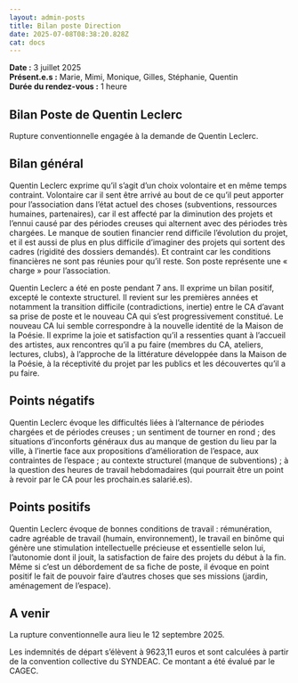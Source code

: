 ```yaml
---
layout: admin-posts
title: Bilan poste Direction
date: 2025-07-08T08:38:20.828Z
cat: docs
---
```

**Date :** 3 juillet 2025  
**Présent.e.s :** Marie, Mimi, Monique, Gilles, Stéphanie, Quentin  
**Durée du rendez-vous :** 1 heure

## Bilan Poste de Quentin Leclerc

Rupture conventionnelle engagée à la demande de Quentin Leclerc.

## Bilan général

Quentin Leclerc exprime qu’il s’agit d’un choix volontaire et en même temps contraint. 
Volontaire car il sent être arrivé au bout de ce qu’il peut apporter pour l’association dans l’état actuel des choses (subventions, ressources humaines, partenaires), car il est affecté par la diminution des projets et l’ennui causé par des périodes creuses qui alternent avec des périodes très chargées. Le manque de soutien financier rend difficile l’évolution du projet, et il est aussi de plus en plus difficile d’imaginer des projets qui sortent des cadres (rigidité des dossiers demandés). Et contraint car les conditions financières ne sont pas réunies pour qu’il reste. Son poste représente une « charge » pour l’association. 

Quentin Leclerc a été en poste pendant 7 ans. Il exprime un bilan positif, excepté le contexte structurel. Il revient sur les premières années et notamment la transition difficile (contradictions, inertie) entre le CA d’avant sa prise de poste et le nouveau CA qui s’est progressivement constitué. Le nouveau CA lui semble correspondre à la nouvelle identité de la Maison de la Poésie. Il exprime la joie et satisfaction qu’il a ressenties quant à l’accueil des artistes, aux rencontres qu’il a pu faire (membres du CA, ateliers, lectures, clubs), à l’approche de la littérature développée dans la Maison de la Poésie, à la réceptivité du projet par les publics et les découvertes qu’il a pu faire. 

## Points négatifs 

Quentin Leclerc évoque les difficultés liées à l’alternance de périodes chargées et de périodes creuses ; un sentiment de tourner en rond ; des situations d’inconforts généraux dus au manque de gestion du lieu par la ville, à l’inertie face aux propositions d’amélioration de l’espace, aux contraintes de l’espace ; au contexte structurel (manque de subventions) ; à la question des heures de travail hebdomadaires (qui pourrait être un point à revoir par le CA pour les prochain.es salarié.es). 

## Points positifs 

Quentin Leclerc évoque de bonnes conditions de travail : rémunération, cadre agréable de travail (humain, environnement), le travail en binôme qui génère une stimulation intellectuelle précieuse et essentielle selon lui, l’autonomie dont il jouit, la satisfaction de faire des projets du début à la fin. Même si c’est un débordement de sa fiche de poste, il évoque en point positif le fait de pouvoir faire d’autres choses que ses missions (jardin, aménagement de l’espace). 

## A venir

La rupture conventionnelle aura lieu le 12 septembre 2025. 

Les indemnités de départ s’élèvent à 9623,11 euros et sont calculées à partir de la convention collective du SYNDEAC. Ce montant a été évalué par le CAGEC.